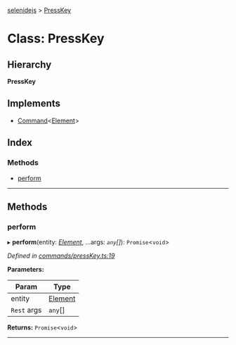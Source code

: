 [selenidejs](../README.md) > [PressKey](../classes/presskey.md)

# Class: PressKey

## Hierarchy

**PressKey**

## Implements

* [Command](../interfaces/command.md)<[Element](element.md)>

## Index

### Methods

* [perform](presskey.md#perform)

---

## Methods

<a id="perform"></a>

###  perform

▸ **perform**(entity: *[Element](element.md)*, ...args: *`any`[]*): `Promise`<`void`>

*Defined in [commands/pressKey.ts:19](https://github.com/KnowledgeExpert/selenidejs/blob/647b1e4/lib/commands/pressKey.ts#L19)*

**Parameters:**

| Param | Type |
| ------ | ------ |
| entity | [Element](element.md) |
| `Rest` args | `any`[] |

**Returns:** `Promise`<`void`>

___

